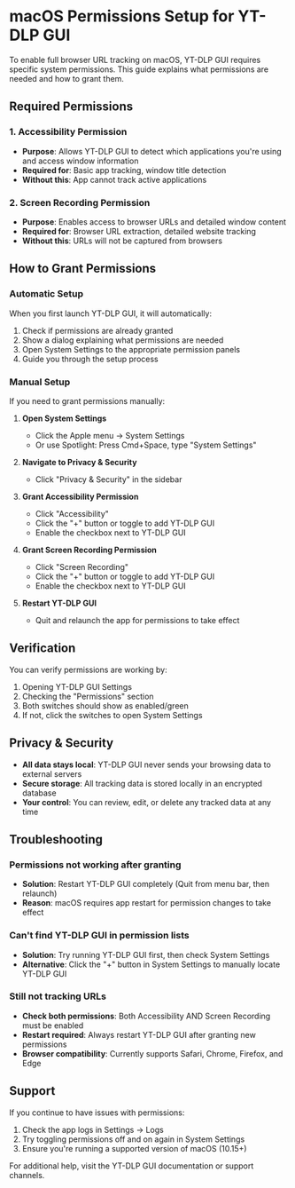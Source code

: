 # macOS Permissions Setup for YT-DLP GUI

To enable full browser URL tracking on macOS, YT-DLP GUI requires specific system permissions. This guide explains what permissions are needed and how to grant them.

## Required Permissions

### 1. Accessibility Permission

- **Purpose**: Allows YT-DLP GUI to detect which applications you're using and access window information
- **Required for**: Basic app tracking, window title detection
- **Without this**: App cannot track active applications

### 2. Screen Recording Permission

- **Purpose**: Enables access to browser URLs and detailed window content
- **Required for**: Browser URL extraction, detailed website tracking
- **Without this**: URLs will not be captured from browsers

## How to Grant Permissions

### Automatic Setup

When you first launch YT-DLP GUI, it will automatically:

1. Check if permissions are already granted
2. Show a dialog explaining what permissions are needed
3. Open System Settings to the appropriate permission panels
4. Guide you through the setup process

### Manual Setup

If you need to grant permissions manually:

1. **Open System Settings**
   - Click the Apple menu → System Settings
   - Or use Spotlight: Press Cmd+Space, type "System Settings"

2. **Navigate to Privacy & Security**
   - Click "Privacy & Security" in the sidebar

3. **Grant Accessibility Permission**
   - Click "Accessibility"
   - Click the "+" button or toggle to add YT-DLP GUI
   - Enable the checkbox next to YT-DLP GUI

4. **Grant Screen Recording Permission**
   - Click "Screen Recording"
   - Click the "+" button or toggle to add YT-DLP GUI
   - Enable the checkbox next to YT-DLP GUI

5. **Restart YT-DLP GUI**
   - Quit and relaunch the app for permissions to take effect

## Verification

You can verify permissions are working by:

1. Opening YT-DLP GUI Settings
2. Checking the "Permissions" section
3. Both switches should show as enabled/green
4. If not, click the switches to open System Settings

## Privacy & Security

- **All data stays local**: YT-DLP GUI never sends your browsing data to external servers
- **Secure storage**: All tracking data is stored locally in an encrypted database
- **Your control**: You can review, edit, or delete any tracked data at any time

## Troubleshooting

### Permissions not working after granting

- **Solution**: Restart YT-DLP GUI completely (Quit from menu bar, then relaunch)
- **Reason**: macOS requires app restart for permission changes to take effect

### Can't find YT-DLP GUI in permission lists

- **Solution**: Try running YT-DLP GUI first, then check System Settings
- **Alternative**: Click the "+" button in System Settings to manually locate YT-DLP GUI

### Still not tracking URLs

- **Check both permissions**: Both Accessibility AND Screen Recording must be enabled
- **Restart required**: Always restart YT-DLP GUI after granting new permissions
- **Browser compatibility**: Currently supports Safari, Chrome, Firefox, and Edge

## Support

If you continue to have issues with permissions:

1. Check the app logs in Settings → Logs
2. Try toggling permissions off and on again in System Settings
3. Ensure you're running a supported version of macOS (10.15+)

For additional help, visit the YT-DLP GUI documentation or support channels.
